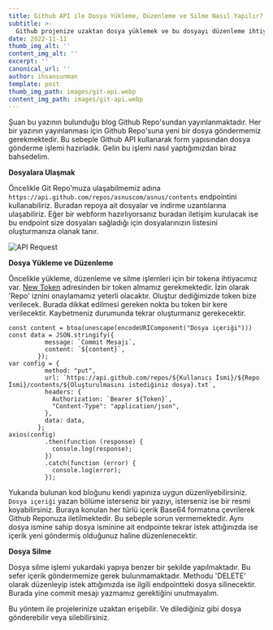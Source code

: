 ```yaml
--- 
title: Github API ile Dosya Yükleme, Düzenleme ve Silme Nasıl Yapılır? 
subtitle: >- 
  Github projenize uzaktan dosya yüklemek ve bu dosyayı düzenleme ihtiyacı duydunuz mu? 
date: 2022-11-11 
thumb_img_alt: '' 
content_img_alt: '' 
excerpt: '' 
canonical_url: '' 
author: ihsansunman 
template: post 
thumb_img_path: images/git-api.webp 
content_img_path: images/git-api.webp 
---
```

Şuan bu yazının bulunduğu blog Github Repo'sundan yayınlanmaktadır. Her bir yazının yayınlanması için Github Repo'suna yeni bir dosya göndermemiz gerekmektedir. Bu sebeple Github API kullanarak form yapısından dosya gönderme işlemi hazırladık. Gelin bu işlemi nasıl yaptığımızdan biraz bahsedelim.

**Dosyalara Ulaşmak**

Öncelikle Git Repo'muza ulaşabilmemiz adına `https://api.github.com/repos/asnuscom/asnus/contents` endpointini kullanabiliriz. Buradan repoya ait dosyalar ve indirme uzantılarına ulaşabiliriz. Eğer bir webform hazırlıyorsanız buradan iletişim kurulacak ise bu endpoint size dosyaları sağladığı için dosyalarınızın listesini oluşturmanıza olanak tanır.

![API Request](https://asnus.com/images/api-req.png)

**Dosya Yükleme ve Düzenleme**

Öncelikle yükleme, düzenleme ve silme işlemleri için bir tokena ihtiyacımız var. [New Token](https://github.com/settings/tokens/new) adresinden bir token almamız gerekmektedir. İzin olarak 'Repo' iznini onaylamamız yeterli olacaktır. Oluştur dediğimizde token bize verilecek. Burada dikkat edilmesi gereken nokta bu token bir kere verilecektir. Kaybetmeniz durumunda tekrar oluşturmanız gerekecektir.

```
const content = btoa(unescape(encodeURIComponent("Dosya içeriği")))
const data = JSON.stringify({
          message: `Commit Mesajı`,
          content: `${content}`,
        });
var config = {
          method: "put",
          url: `https://api.github.com/repos/${Kullanıcı İsmi}/${Repo İsmi}/contents/${Oluşturulmasını istediğiniz dosya}.txt`,
          headers: {
            Authorization: `Bearer ${Token}`,
            "Content-Type": "application/json",
          },
          data: data,
        };
axios(config)
          .then(function (response) {
            console.log(response);
          })
          .catch(function (error) {
            console.log(error);
          });
```

Yukarıda bulunan kod bloğunu kendi yapınıza uygun düzenliyebilirsiniz. `Dosya içeriği` yazan bölüme isterseniz bir yazıyı, isterseniz ise bir resmi koyabilirsiniz. Buraya konulan her türlü içerik Base64 formatına çevrilerek Github Reponuza iletilmektedir. Bu sebeple sorun vermemektedir. Aynı dosya ismine sahip dosya isminine ait endpointe tekrar istek attığınızda ise içerik yeni göndermiş olduğunuz haline düzenlenecektir.

**Dosya Silme**

Dosya silme işlemi yukardaki yapıya benzer bir şekilde yapılmaktadır. Bu sefer içerik göndermemize gerek bulunmamaktadır. Methodu 'DELETE' olarak düzenleyip istek attığımızda ise ilgili endpointteki dosya silinecektir. Burada yine commit mesajı yazmamız gerektiğini unutmayalım.

Bu yöntem ile projelerinize uzaktan erişebilir. Ve dilediğiniz gibi dosya gönderebilir veya silebilirsiniz.
